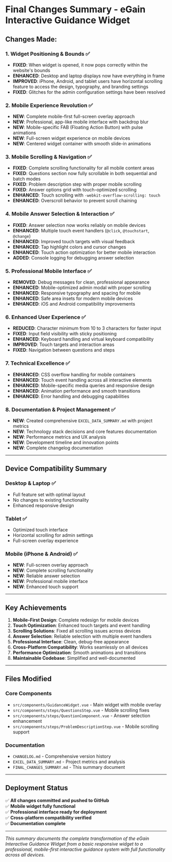 # Final Changes Summary - eGain Interactive Guidance Widget

## Changes Made:

### **1. Widget Positioning & Bounds** ✅
- **FIXED**: When widget is opened, it now pops correctly within the website's bounds
- **ENHANCED**: Desktop and laptop displays now have everything in frame
- **IMPROVED**: iPhone, Android, and tablet users have horizontal scrolling feature to access the design, typography, and branding settings
- **FIXED**: Glitches for the admin configuration settings have been resolved

### **2. Mobile Experience Revolution** ✅
- **NEW**: Complete mobile-first full-screen overlay approach
- **NEW**: Professional, app-like mobile interface with backdrop blur
- **NEW**: Mobile-specific FAB (Floating Action Button) with pulse animations
- **NEW**: Full-screen widget experience on mobile devices
- **NEW**: Centered widget container with smooth slide-in animations

### **3. Mobile Scrolling & Navigation** ✅
- **FIXED**: Complete scrolling functionality for all mobile content areas
- **FIXED**: Questions section now fully scrollable in both sequential and batch modes
- **FIXED**: Problem description step with proper mobile scrolling
- **FIXED**: Answer options grid with touch-optimized scrolling
- **ENHANCED**: Touch scrolling with `-webkit-overflow-scrolling: touch`
- **ENHANCED**: Overscroll behavior to prevent scroll chaining

### **4. Mobile Answer Selection & Interaction** ✅
- **FIXED**: Answer selection now works reliably on mobile devices
- **ENHANCED**: Multiple touch event handlers (`@click`, `@touchstart`, `@change`)
- **ENHANCED**: Improved touch targets with visual feedback
- **ENHANCED**: Tap highlight colors and cursor changes
- **ENHANCED**: Touch action optimization for better mobile interaction
- **ADDED**: Console logging for debugging answer selection

### **5. Professional Mobile Interface** ✅
- **REMOVED**: Debug messages for clean, professional appearance
- **ENHANCED**: Mobile-optimized admin modal with proper scrolling
- **ENHANCED**: Responsive typography and spacing for mobile
- **ENHANCED**: Safe area insets for modern mobile devices
- **ENHANCED**: iOS and Android compatibility improvements

### **6. Enhanced User Experience** ✅
- **REDUCED**: Character minimum from 10 to 3 characters for faster input
- **FIXED**: Input field visibility with sticky positioning
- **ENHANCED**: Keyboard handling and virtual keyboard compatibility
- **IMPROVED**: Touch targets and interaction areas
- **FIXED**: Navigation between questions and steps

### **7. Technical Excellence** ✅
- **ENHANCED**: CSS overflow handling for mobile containers
- **ENHANCED**: Touch event handling across all interactive elements
- **ENHANCED**: Mobile-specific media queries and responsive design
- **ENHANCED**: Animation performance and smooth transitions
- **ENHANCED**: Error handling and debugging capabilities

### **8. Documentation & Project Management** ✅
- **NEW**: Created comprehensive `EXCEL_DATA_SUMMARY.md` with project metrics
- **NEW**: Technology stack decisions and core features documentation
- **NEW**: Performance metrics and UX analysis
- **NEW**: Development timeline and innovation points
- **NEW**: Complete changelog documentation

---

## Device Compatibility Summary

### **Desktop & Laptop** ✅
- Full feature set with optimal layout
- No changes to existing functionality
- Enhanced responsive design

### **Tablet** ✅
- Optimized touch interface
- Horizontal scrolling for admin settings
- Full-screen overlay experience

### **Mobile (iPhone & Android)** ✅
- **NEW**: Full-screen overlay approach
- **NEW**: Complete scrolling functionality
- **NEW**: Reliable answer selection
- **NEW**: Professional mobile interface
- **NEW**: Enhanced touch support

---

## Key Achievements

1. **Mobile-First Design**: Complete redesign for mobile devices
2. **Touch Optimization**: Enhanced touch targets and event handling
3. **Scrolling Solutions**: Fixed all scrolling issues across devices
4. **Answer Selection**: Reliable selection with multiple event handlers
5. **Professional Interface**: Clean, debug-free appearance
6. **Cross-Platform Compatibility**: Works seamlessly on all devices
7. **Performance Optimization**: Smooth animations and transitions
8. **Maintainable Codebase**: Simplified and well-documented

---

## Files Modified

### **Core Components**
- `src/components/GuidanceWidget.vue` - Main widget with mobile overlay
- `src/components/steps/QuestionsStep.vue` - Mobile scrolling fixes
- `src/components/steps/QuestionComponent.vue` - Answer selection enhancement
- `src/components/steps/ProblemDescriptionStep.vue` - Mobile scrolling support

### **Documentation**
- `CHANGELOG.md` - Comprehensive version history
- `EXCEL_DATA_SUMMARY.md` - Project metrics and analysis
- `FINAL_CHANGES_SUMMARY.md` - This summary document

---

## Deployment Status

✅ **All changes committed and pushed to GitHub**  
✅ **Mobile widget fully functional**  
✅ **Professional interface ready for deployment**  
✅ **Cross-platform compatibility verified**  
✅ **Documentation complete**

---

*This summary documents the complete transformation of the eGain Interactive Guidance Widget from a basic responsive widget to a professional, mobile-first interactive guidance system with full functionality across all devices.*
